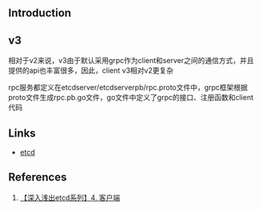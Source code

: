 ## Introduction







## v3

相对于v2来说，v3由于默认采用grpc作为client和server之间的通信方式，并且提供的api也丰富很多，因此，client v3相对v2更复杂

rpc服务都定义在etcdserver/etcdserverpb/rpc.proto文件中，grpc框架根据proto文件生成rpc.pb.go文件，go文件中定义了grpc的接口、注册函数和client代码











## Links

- [etcd](/docs/CS/Framework/etcd/etcd.md)



## References

1. [【深入浅出etcd系列】4. 客户端](https://bbs.huaweicloud.com/blogs/100128)